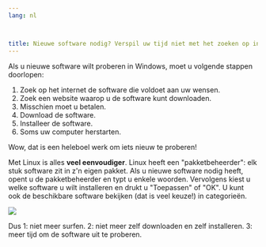 ```yaml
---
lang: nl



title: Nieuwe software nodig? Verspil uw tijd niet met het zoeken op internet, Linux heeft het voor u.
---
```


Als u nieuwe software wilt proberen in Windows, moet u volgende stappen doorlopen:

<ol>
<li>Zoek op het internet de software die voldoet aan uw wensen.</li>
<li>Zoek een website waarop u de software kunt downloaden.</li>
<li>Misschien moet u betalen.</li>
<li>Download de software.</li>
<li>Installeer de software.</li>
<li>Soms uw computer herstarten.</li>
</ol>

Wow, dat is een heleboel werk om iets nieuw te proberen!

Met Linux is alles <b>veel eenvoudiger</b>. Linux heeft een 
"pakketbeheerder": elk stuk software zit in z'n eigen pakket.
Als u nieuwe software nodig heeft, opent u de pakketbeheerder en
typt u enkele woorden. Vervolgens kiest u welke software u wilt
installeren en drukt u "Toepassen" of "OK". U kunt ook de
beschikbare software bekijken (dat is veel keuze!) in
categorieën.

<img src="Images/synaptic.png" />

Dus 1: niet meer surfen. 2: niet meer zelf downloaden en zelf installeren. 3: meer tijd om de software uit te proberen.




